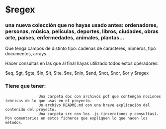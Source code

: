 # $regex

### una nueva colección que no hayas usado antes: ordenadores, personas, música, películas, deportes, libros, ciudades, obras arte, países, enfermedades, animales, plantas...

Que tenga campos de  distinto tipo: cadenas de caracteres, números, tipo documentos, arrays...

Hacer consultas en las que al final hayas utilizado todos estos operadores:

$eq, $gt, $gte, $in, $lt, $lte, $ne, $nin, $and, $not, $nor, $or y $regex

### Tiene que tener:  
                   Una carpeta doc con archivos pdf que contengan nociones teóricas de lo que usas en el proyecto.
                   Un archivo README.md con una breve explicación del contenido del proyecto.
                   Una carpeta src con los .js (inserciones y consultas). Pon comentarios en estos ficheros que expliquen lo que hacen los métodos.